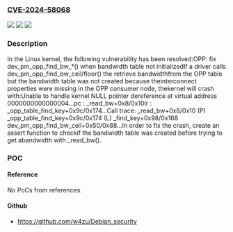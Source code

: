 ### [CVE-2024-58068](https://cve.mitre.org/cgi-bin/cvename.cgi?name=CVE-2024-58068)
![](https://img.shields.io/static/v1?label=Product&message=Linux&color=blue)
![](https://img.shields.io/static/v1?label=Version&message=add1dc094a7456d3c56782b7478940b6a550c7ed%3C%208532fd078d2a5286915d03bb0a0893ee1955acef%20&color=brighgreen)
![](https://img.shields.io/static/v1?label=Vulnerability&message=n%2Fa&color=brighgreen)

### Description

In the Linux kernel, the following vulnerability has been resolved:OPP: fix dev_pm_opp_find_bw_*() when bandwidth table not initializedIf a driver calls dev_pm_opp_find_bw_ceil/floor() the retrieve bandwidthfrom the OPP table but the bandwidth table was not created because theinterconnect properties were missing in the OPP consumer node, thekernel will crash with:Unable to handle kernel NULL pointer dereference at virtual address 0000000000000004...pc : _read_bw+0x8/0x10lr : _opp_table_find_key+0x9c/0x174...Call trace:  _read_bw+0x8/0x10 (P)  _opp_table_find_key+0x9c/0x174 (L)  _find_key+0x98/0x168  dev_pm_opp_find_bw_ceil+0x50/0x88...In order to fix the crash, create an assert function to checkif the bandwidth table was created before trying to get abandwidth with _read_bw().

### POC

#### Reference
No PoCs from references.

#### Github
- https://github.com/w4zu/Debian_security

